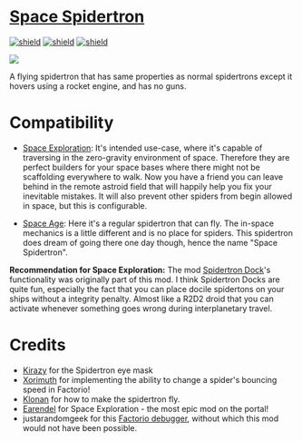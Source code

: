 # [Space Spidertron](https://mods.factorio.com/mod/space-spidertron)

[![shield](https://img.shields.io/badge/Ko--fi-Donate%20-hotpink?logo=kofi&logoColor=white)](https://ko-fi.com/stringweasel) [![shield](https://img.shields.io/badge/dynamic/json?color=orange&label=Factorio&query=downloads_count&suffix=%20downloads&url=https%3A%2F%2Fmods.factorio.com%2Fapi%2Fmods%2Fspace-spidertron)](https://mods.factorio.com/mod/space-spidertron) [![shield](https://img.shields.io/badge/Crowdin-Translate-brightgreen)](https://crowdin.com/project/factorio-mods-localization)

![](https://raw.githubusercontent.com/heinwessels/factorio-space-spidertron/main/mod-page/infographic.png)

A flying spidertron that has same properties as normal spidertrons except it hovers using a rocket engine, and has no guns.

# Compatibility
- [Space Exploration](https://mods.factorio.com/mod/space-exploration): It's intended use-case, where it's capable of traversing in the zero-gravity environment of space. Therefore they are perfect builders for your space bases where there might not be scaffolding everywhere to walk. Now you have a friend you can leave behind in the remote astroid field that will happily help you fix your inevitable mistakes. It will also prevent other spiders from begin allowed in space, but this is configurable.

- [Space Age](https://mods.factorio.com/mod/space-age): Here it's a regular spidertron that can fly. The in-space mechanics is a little different and is no place for spiders. This spidertron does dream of going there one day though, hence the name "Space Spidertron".

**Recommendation for Space Exploration:** The mod [Spidertron Dock](https://mods.factorio.com/mod/spidertron-dock)'s functionality was originally part of this mod. I think Spidertron Docks are quite fun, especially the fact that you can place docile spidertons on your ships without a integrity penalty. Almost like a R2D2 droid that you can activate whenever something goes wrong during interplanetary travel.

# Credits
- [Kirazy](https://mods.factorio.com/user/Kirazy) for the Spidertron eye mask
- [Xorimuth](https://mods.factorio.com/user/Xorimuth) for implementing the ability to change a spider's bouncing speed in Factorio!
- [Klonan](https://mods.factorio.com/mod/Companion_Drones) for how to make the spidertron fly.
- [Earendel](https://mods.factorio.com/user/Earendel) for Space Exploration - the most epic mod on the portal!
- justarandomgeek for this [Factorio debugger](https://marketplace.visualstudio.com/items?itemName=justarandomgeek.factoriomod-debug), without which this mod would not have been possible.